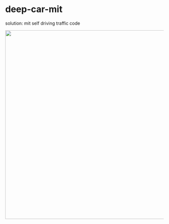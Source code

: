 # deep-car-mit

solution: mit self driving traffic code 

<p align="center">
  <img src=" deep-car-mit/Result.png " width="600" />
</p>

